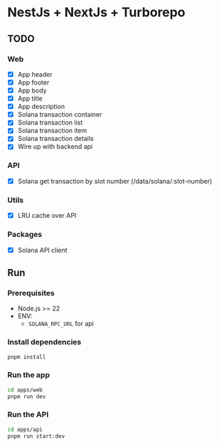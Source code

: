 # NestJs + NextJs + Turborepo

## TODO

### Web
- [x] App header
- [x] App footer
- [x] App body
- [x] App title
- [x] App description
- [x] Solana transaction container
- [x] Solana transaction list
- [x] Solana transaction item
- [x] Solana transaction details
- [x] Wire up with backend api

### API
- [x] Solana get transaction by slot number (/data/solana/:slot-number)

### Utils
- [x] LRU cache over API

### Packages
- [x] Solana API client


## Run
### Prerequisites
- Node.js >= 22
- ENV:
  - `SOLANA_RPC_URL` for api

### Install dependencies
```bash
pnpm install
```

### Run the app
```bash
cd apps/web
pnpm run dev
```

### Run the API
```bash
cd apps/api
pnpm run start:dev
```
